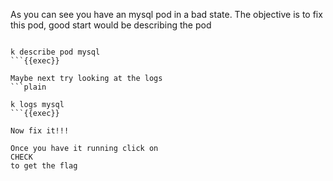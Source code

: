 As you can see you have an mysql pod in a bad state.
The objective is to fix this pod, good start would be describing the pod
```plain

k describe pod mysql
```{{exec}}

Maybe next try looking at the logs
```plain

k logs mysql
```{{exec}}

Now fix it!!!

Once you have it running click on 
CHECK
to get the flag
